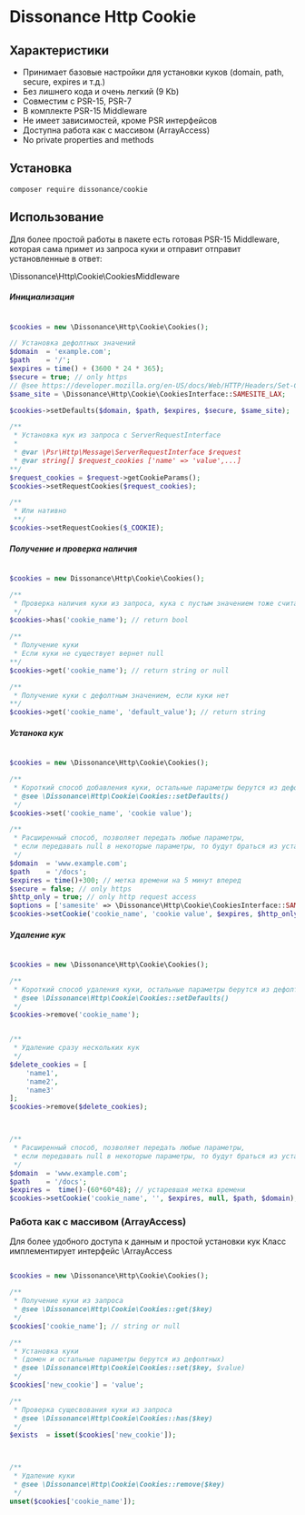 # Dissonance Http Cookie

## Характеристики

- Принимает базовые настройки для установки куков (domain, path, secure, expires и т.д.)
- Без лишнего кода и очень легкий (9 Kb)
- Совместим с PSR-15, PSR-7
- В комплекте PSR-15 Middleware
- Не имеет зависимостей, кроме PSR интерфейсов
- Доступна работа как с массивом (ArrayAccess)
- No private properties and methods


## Установка
```
composer require dissonance/cookie 
```

## Использование

Для более простой работы в пакете есть готовая PSR-15 Middleware, 
которая сама примет из запроса куки и отправит отправит установленные в ответ:

\Dissonance\Http\Cookie\CookiesMiddleware


##### Инициализация
```php

$cookies = new \Dissonance\Http\Cookie\Cookies();

// Установка дефолтных значений
$domain  = 'example.com';
$path    = '/';
$expires = time() + (3600 * 24 * 365);
$secure = true; // only https
// @see https://developer.mozilla.org/en-US/docs/Web/HTTP/Headers/Set-Cookie#attributes
$same_site = \Dissonance\Http\Cookie\CookiesInterface::SAMESITE_LAX;

$cookies->setDefaults($domain, $path, $expires, $secure, $same_site);

/**
 * Установка кук из запроса с ServerRequestInterface
 *
 * @var \Psr\Http\Message\ServerRequestInterface $request
 * @var string[] $request_cookies ['name' => 'value',...]
**/
$request_cookies = $request->getCookieParams();
$cookies->setRequestCookies($request_cookies);

/**
 * Или нативно
 **/
$cookies->setRequestCookies($_COOKIE);

```

##### Получение и проверка наличия 

```php

$cookies = new Dissonance\Http\Cookie\Cookies();

/**
 * Проверка наличия куки из запроса, кука с пустым значением тоже считается
 */
$cookies->has('cookie_name'); // return bool 

/**
 * Получение куки
 * Если куки не существует вернет null
**/
$cookies->get('cookie_name'); // return string or null 

/**
 * Получение куки c дефолтным значением, если куки нет
**/
$cookies->get('cookie_name', 'default_value'); // return string  

```

##### Устанока кук

```php

$cookies = new \Dissonance\Http\Cookie\Cookies();

/**
 * Короткий способ добавления куки, остальные параметры берутся из дефолтных значений , установленных в методе
 * @see \Dissonance\Http\Cookie\Cookies::setDefaults()
 */
$cookies->set('cookie_name', 'cookie value');

/**
 * Расширенный способ, позволяет передать любые параметры,
 * если передавать null в некоторые параметры, то будут браться из установленных по умолчанию
 */
$domain  = 'www.example.com';
$path    = '/docs';
$expires = time()+300; // метка времени на 5 минут вперед
$secure = false; // only https
$http_only = true; // only http request access
$options = ['samesite' => \Dissonance\Http\Cookie\CookiesInterface::SAMESITE_STRICT]; // advanced params
$cookies->setCookie('cookie_name', 'cookie value', $expires, $http_only, $path, $domain, $secure, $options);

```


##### Удаление кук

```php

$cookies = new \Dissonance\Http\Cookie\Cookies();

/**
 * Короткий способ удаления куки, остальные параметры берутся из дефолтных значений , установленных в методе
 * @see \Dissonance\Http\Cookie\Cookies::setDefaults()
 */
$cookies->remove('cookie_name');


/**
 * Удаление сразу нескольких кук
 */
$delete_cookies = [
    'name1',
    'name2',
    'name3'
];
$cookies->remove($delete_cookies);



/**
 * Расширенный способ, позволяет передать любые параметры,
 * если передавать null в некоторые параметры, то будут браться из установленных по умолчанию
 */
$domain  = 'www.example.com';
$path    = '/docs';
$expires =  time()-(60*60*48); // устаревшая метка времени 
$cookies->setCookie('cookie_name', '', $expires, null, $path, $domain);

```

### Работа как с массивом (ArrayAccess)
Для более удобного доступа к данным и простой установки кук Класс имплементирует интерфейс \ArrayAccess


```php

$cookies = new \Dissonance\Http\Cookie\Cookies();

/**
 * Получение куки из запроса
 * @see \Dissonance\Http\Cookie\Cookies::get($key)
 */
$cookies['cookie_name']; // string or null 

/**
 * Установка куки  
 * (домен и остальные параметры берутся из дефолтных)
 * @see \Dissonance\Http\Cookie\Cookies::set($key, $value)
 */
$cookies['new_cookie'] = 'value';

/**
 * Проверка сущесвования куки из запроса
 * @see \Dissonance\Http\Cookie\Cookies::has($key)
 */
$exists  = isset($cookies['new_cookie']);



/**
 * Удаление куки
 * @see \Dissonance\Http\Cookie\Cookies::remove($key)
 */
unset($cookies['cookie_name']);


```





